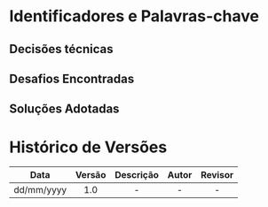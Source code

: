 # Identificadores e Palavras-chave

## Decisões técnicas

## Desafios Encontradas

## Soluções Adotadas

# Histórico de Versões
|**Data** | **Versão** | **Descrição** | **Autor** | **Revisor** |
|:---: | :---: | :---: | :---: | :---: |
| dd/mm/yyyy | 1.0 | - | - | - |